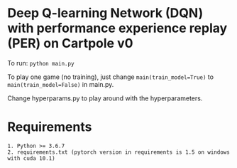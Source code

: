 # Deep Q-learning Network (DQN) with performance experience replay (PER) on Cartpole v0

To run: `python main.py`

To play one game (no training), just change `main(train_model=True)` to `main(train_model=False)` in main.py.

Change hyperparams.py to play around with the hyperparameters.

# Requirements
    1. Python >= 3.6.7
    2. requirements.txt (pytorch version in requirements is 1.5 on windows with cuda 10.1) 
